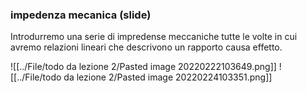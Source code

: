 
### impedenza mecanica (slide)

Introdurremo una serie di impredense meccaniche tutte le volte in cui avremo relazioni lineari che descrivono un rapporto causa effetto.

![[../File/todo da lezione 2/Pasted image 20220222103649.png]]
![[../File/todo da lezione 2/Pasted image 20220224103351.png]]